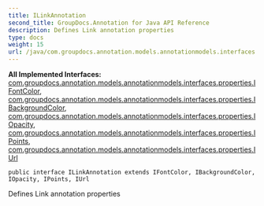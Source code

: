 ```yaml
---
title: ILinkAnnotation
second_title: GroupDocs.Annotation for Java API Reference
description: Defines Link annotation properties
type: docs
weight: 15
url: /java/com.groupdocs.annotation.models.annotationmodels.interfaces.annotations/ilinkannotation/
---
```

**All Implemented Interfaces:**
[com.groupdocs.annotation.models.annotationmodels.interfaces.properties.IFontColor](../../com.groupdocs.annotation.models.annotationmodels.interfaces.properties/ifontcolor), [com.groupdocs.annotation.models.annotationmodels.interfaces.properties.IBackgroundColor](../../com.groupdocs.annotation.models.annotationmodels.interfaces.properties/ibackgroundcolor), [com.groupdocs.annotation.models.annotationmodels.interfaces.properties.IOpacity](../../com.groupdocs.annotation.models.annotationmodels.interfaces.properties/iopacity), [com.groupdocs.annotation.models.annotationmodels.interfaces.properties.IPoints](../../com.groupdocs.annotation.models.annotationmodels.interfaces.properties/ipoints), [com.groupdocs.annotation.models.annotationmodels.interfaces.properties.IUrl](../../com.groupdocs.annotation.models.annotationmodels.interfaces.properties/iurl)
```
public interface ILinkAnnotation extends IFontColor, IBackgroundColor, IOpacity, IPoints, IUrl
```

Defines Link annotation properties
